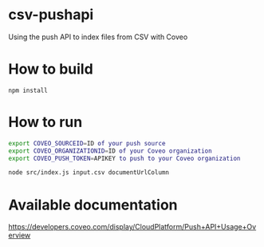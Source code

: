 # csv-pushapi
Using the push API to index files from CSV with Coveo

# How to build
`npm install`

# How to run
```sh
export COVEO_SOURCEID=ID of your push source
export COVEO_ORGANIZATIONID=ID of your Coveo organization
export COVEO_PUSH_TOKEN=APIKEY to push to your Coveo organization

node src/index.js input.csv documentUrlColumn
```

# Available documentation
https://developers.coveo.com/display/CloudPlatform/Push+API+Usage+Overview
